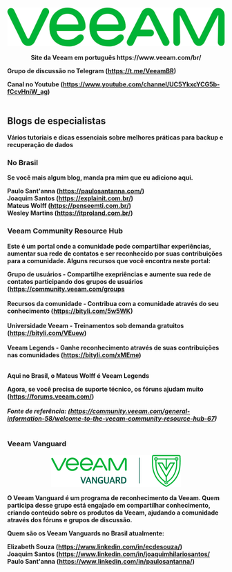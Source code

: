 
<p align="center">
   <img src="https://github.com/bethsouza/Veeam/blob/main/veeam.PNG">
</p>

<p align="center"><b>  Site da Veeam em português https://www.veeam.com/br/ </br>

**Grupo de discussão no Telegram** (https://t.me/VeeamBR) </br>

**Canal no Youtube** (https://www.youtube.com/channel/UC5YkxcYCG5b-fCcvHniW_ag) </br> </br>

## Blogs de especialistas</br>

Vários tutoriais e dicas essenciais sobre melhores práticas para backup e recuperação de dados

   ### No Brasil</br>
   Se você mais algum blog, manda pra mim que eu adiciono aqui. 

   Paulo Sant'anna (https://paulosantanna.com/) </br>
   Joaquim Santos (https://explainit.com.br/) </br>
   Mateus Wolff (https://penseemti.com.br/) </br>
   Wesley Martins (https://itproland.com.br/) </br>

### Veeam Community Resource Hub </br>

   Este é um portal onde a comunidade pode compartilhar experiências, aumentar sua rede de contatos e ser reconhecido por suas contribuições para a comunidade.
   Alguns recursos que você encontra neste portal:

   **Grupo de usuários** - Compartilhe exepriências e aumente sua rede de contatos participando dos grupos de usuários (https://community.veeam.com/groups </br></br>
   **Recursos da comunidade** - Contribua com a comunidade através do seu conhecimento (https://bityli.com/5w5WK)</br></br>
   **Universidade Veeam** - Treinamentos sob demanda gratuitos (https://bityli.com/VEuew)</br></br>
   **Veeam Legends** - Ganhe reconhecimento através de suas contribuições nas comunidades (https://bityli.com/xMEme)</br></br>
   
   Aqui no Brasil, o Mateus Wolff é Veeam Legends</br>
   
   Agora, se você precisa de suporte técnico, os fóruns ajudam muito (https://forums.veeam.com/)</br></br>
   *Fonte de referência: (https://community.veeam.com/general-information-58/welcome-to-the-veeam-community-resource-hub-67)* </br></br>

### Veeam Vanguard </br>

<p align="center">
   <img src="https://github.com/bethsouza/Veeam/blob/main/veeam-vanguard-logo.png">
</p>

   O Veeam Vanguard é um programa de reconhecimento da Veeam. Quem participa desse grupo está engajado em compartilhar conhecimento, criando conteúdo sobre os produtos da Veeam,   ajudando a comunidade através dos fóruns e grupos de discussão. </br>

   Quem são os Veeam Vanguards no Brasil atualmente:

   Elizabeth Souza (https://www.linkedin.com/in/ecdesouza/) </br>
   Joaquim Santos (https://www.linkedin.com/in/joaquimhilariosantos/ </br>
   Paulo Sant'anna (https://www.linkedin.com/in/paulosantanna/) </br>


